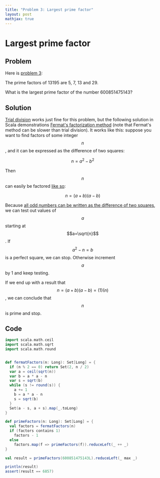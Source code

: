 ```yaml
---
title: "Problem 3: Largest prime factor"
layout: post
mathjax: true
---
```


# Largest prime factor

## Problem
Here is [problem 3](https://projecteuler.net/problem=3):

The prime factors of 13195 are 5, 7, 13 and 29.

What is the largest prime factor of the number 600851475143?

## Solution
[Trial division](https://en.wikipedia.org/wiki/Trial_division) works just fine for this problem, but the following solution in Scala demonstrations [Fermat's factorization method](https://en.wikipedia.org/wiki/Fermat%27s_factorization_method) (note that Fermat's method can be slower than trial division).  It works like this: suppose you want to find factors of some integer $$n$$, and it can be expressed as the difference of two squares:

$$n=a^2-b^2$$

Then $$n$$ can easily be factored [like so](https://en.wikipedia.org/wiki/Difference_of_two_squares):

$$n=(a+b)(a-b)$$

Because [all odd numbers can be written as the difference of two squares](https://math.stackexchange.com/questions/263101/prove-every-odd-integer-is-the-difference-of-two-squares), we can test out values of $$a$$ starting at $$a=\sqrt{n}$$.  If $$a^2-n=b$$ is a perfect square, we can stop.  Otherwise increment $$a$$ by 1 and keep testing.

If we end up with a result that $$n=(a+b)(a-b)=(1)(n)$$, we can conclude that $$n$$ is prime and stop.

## Code
```scala
import scala.math.ceil
import scala.math.sqrt
import scala.math.round


def fermatFactors(n: Long): Set[Long] = {
  if (n % 2 == 0) return Set(2, n / 2)
  var a = ceil(sqrt(n))
  var b = a * a - n
  var s = sqrt(b)
  while (s != round(s)) {
    a += 1
    b = a * a - n
    s = sqrt(b)
  }
  Set(a - s, a + s).map(_.toLong)
}

def primeFactors(n: Long): Set[Long] = {
  val factors = fermatFactors(n)
  if (factors contains 1)
    factors - 1
  else
    factors.map(f => primeFactors(f)).reduceLeft(_ ++ _)
}

val result = primeFactors(600851475143L).reduceLeft(_ max _)

println(result)
assert(result == 6857)
```

